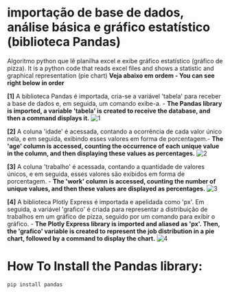 # importação de base de dados, análise básica e gráfico estatístico (biblioteca Pandas) 
Algoritmo python que lê planilha excel e exibe gráfico estatístico (gráfico de pizza). It is a python code that reads excel files and shows a statistic and graphical representation (pie chart)
**Veja abaixo em ordem - You can see right below in order**

**[1]**
A biblioteca Pandas é importada, cria-se a variável 'tabela' para receber a base de dados e, em seguida, um comando exibe-a. - **The Pandas library is imported, a variable 'tabela' is created to receive the database, and then a command displays it.**
![1](https://github.com/Arthur-byte-code/AnalysisPythonExcel/assets/152222113/fdf089ee-2e52-4dc7-abe8-f4921b744c61)


**[2]**
A coluna 'idade' é acessada, contando a ocorrência de cada valor único nela, e em seguida, exibindo esses valores em forma de porcentagem.- **The 'age' column is accessed, counting the occurrence of each unique value in the column, and then displaying these values as percentages.**
![2](https://github.com/Arthur-byte-code/AnalysisPythonExcel/assets/152222113/9286f2e9-af1a-4eea-905b-9ee3421cb708)


**[3]**
A coluna 'trabalho' é acessada, contando a quantidade de valores únicos, e em seguida, esses valores são exibidos em forma de porcentagem. - **The 'work' column is accessed, counting the number of unique values, and then these values are displayed as percentages.**
![3](https://github.com/Arthur-byte-code/AnalysisPythonExcel/assets/152222113/56eb3546-1a99-4d7c-8307-02efe7ce5299)


**[4]**
A biblioteca Plotly Express é importada e apelidada como 'px'. Em seguida, a variável 'grafico' é criada para representar a distribuição de trabalhos em um gráfico de pizza, seguido por um comando para exibir o gráfico. - **The Plotly Express library is imported and aliased as 'px'. Then, the 'grafico' variable is created to represent the job distribution in a pie chart, followed by a command to display the chart.**
![4](https://github.com/Arthur-byte-code/AnalysisPythonExcel/assets/152222113/09794382-4898-43b5-9a1a-7899de0e5da2)


# How To Install the Pandas library:

```bash
pip install pandas 
